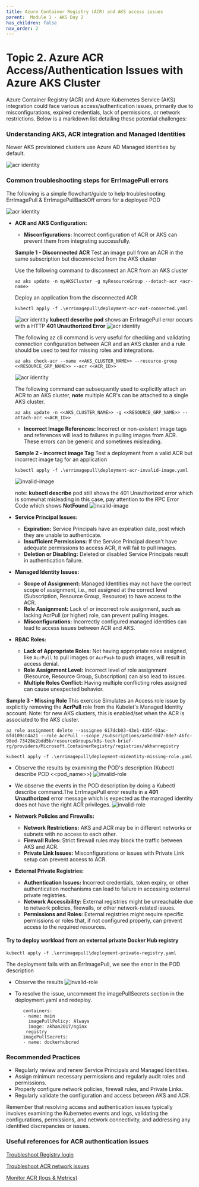 ```yaml
---
title: Azure Container Registry (ACR) and AKS access issues
parent:  Module 1 - AKS Day 2
has_children: false
nav_order: 2
---
```


# Topic 2. Azure ACR Access/Authentication Issues with Azure AKS Cluster
Azure Container Registry (ACR) and Azure Kubernetes Service (AKS) integration could face various access/authentication issues, primarily due to misconfigurations, expired credentials, lack of permissions, or network restrictions. Below is a markdown list detailing these potential challenges:

### Understanding AKS, ACR integration and Managed Identities

Newer AKS provisioned clusters use Azure AD Managed identities by default.

   ![acr identity](../../assets/images/module2/acr-managed-identites.png)

### Common troubleshooting steps for ErrImagePull errors

The following is a simple flowchart/guide to help troubleshooting ErrImagePull & ErrImagePullBackOff errors for a deployed POD

   ![acr identity](../../assets/images/module2/ErrImagePullBackOff.png)

- **ACR and AKS Configuration:**
  - **Misconfigurations:** Incorrect configuration of ACR or AKS can prevent them from integrating successfully.
 
   **Sample 1 - Disconnected ACR** Test an image pull from an ACR in the same subscription but disconnected from the AKS cluster

   Use the following command to disconnect an ACR from an AKS cluster
   ```shell
   az aks update -n myAKSCluster -g myResourceGroup --detach-acr <acr-name>
   ```
   
   Deploy an application from the disconnected ACR
   ```shell
   kubectl apply -f .\errimagepull\deployment-acr-not-connected.yaml   
   ```
    ![acr identity](../../assets/images/module2/disconnected-acr1.png)
    **kubectl describe pod** shows an ErrImagePull error occurs with a HTTP **401 Unauthorized Error**
    ![acr identity](../../assets/images/module2/disconnected-acr2.png)

    The following az cli command is very useful for checking and validating connection configuration between ACR and an AKS cluster and a rule should be used to test for missing roles and integrations.

    ```
   az aks check-acr --name <<AKS_CLUSTER_NAME>> --resource-group <<RESOURCE_GRP_NAME>> --acr <<ACR_ID>>
    ```
   ![acr identity](../../assets/images/module2/disconnected-acr3-check.png)

   The following command can subsequently used to explicitly attach an ACR to an AKS cluster, **note** multiple ACR's can be attached to a single AKS cluster.

   ```
   az aks update -n <<AKS_CLUSTER_NAME>> -g <<RESOURCE_GRP_NAME>> --attach-acr <<ACR_ID>>
   ```

   - **Incorrect Image References:** Incorrect or non-existent image tags and references will lead to failures in pulling images from ACR. These errors can be generic and sometimes misleading.

   **Sample 2 - incorrect image Tag** Test a deployment from a valid ACR but incorrect image tag for an application

   ```shell
   kubectl apply -f .\errimagepull\deployment-acr-invalid-image.yaml   
   ```
   ![invalid-image](../../assets/images/module2/acr-invalid-img-tag1.png)

   note: **kubectl describe** pod still shows the 401 Unauthorized error which is somewhat misleading in this case, pay attention to the RPC Error Code which shows **NotFound**
   ![invalid-image](../../assets/images/module2/acr-invalid-img-tag2.png)

- **Service Principal Issues:**
  - **Expiration:** Service Principals have an expiration date, post which they are unable to authenticate.
  - **Insufficient Permissions:** If the Service Principal doesn't have adequate permissions to access ACR, it will fail to pull images.
  - **Deletion or Disabling:** Deleted or disabled Service Principals result in authentication failure.

- **Managed Identity Issues:**
  - **Scope of Assignment:** Managed Identities may not have the correct scope of assignment, i.e., not assigned at the correct level (Subscription, Resource Group, Resource) to have access to the ACR.
  - **Role Assignment:** Lack of or incorrect role assignment, such as lacking AcrPull (or higher) role, can prevent pulling images.
  - **Misconfigurations:** Incorrectly configured managed identities can lead to access issues between ACR and AKS.

- **RBAC Roles:**
  - **Lack of Appropriate Roles:** Not having appropriate roles assigned, like `AcrPull` to pull images or `AcrPush` to push images, will result in access denial.
  - **Role Assignment Level:** Incorrect level of role assignment (Resource, Resource Group, Subscription) can also lead to issues.
  - **Multiple Roles Conflict:** Having multiple conflicting roles assigned can cause unexpected behavior.

 **Sample 3 - Missing Role**  This exercise Simulates an Access role issue by explicitly removing the **AcrPull** role from the Kubelet's Managed Identity account. Note: for new AKS clusters, this is enabled/set when the ACR is associated to the AKS cluster.

   ```
   az role assignment delete --assignee 617dcb03-43e1-435f-93ac-6fd109cc4a21 --role AcrPull --scope /subscriptions/ae5cd0d7-0de7-46fc-98ed-73428e2bdd5b/resourceGroups/k8s-tech-brief-rg/providers/Microsoft.ContainerRegistry/registries/akhanregistry
   ```
   
``` shell
kubectl apply -f .\errimagepull\deployment-midentity-missing-role.yaml
```

- Observe the results by examining the POD's description (Kubectl describe POD <<pod_name>>)
 ![invalid-role](../../assets/images/module2/midentity-missing-role1.png)
- We observe the events in the POD description by doing a Kubectl describe command.The ErrImagePull error results in a **401 Unauthorized** error message which is expected as the managed identity does not have the right ACR privileges. 
 ![invalid-role](../../assets/images/module2/midentity-missing-role2.png)
 

- **Network Policies and Firewalls:**
  - **Network Restrictions:** AKS and ACR may be in different networks or subnets with no access to each other.
  - **Firewall Rules:** Strict firewall rules may block the traffic between AKS and ACR.
  - **Private Link Issues:** Misconfigurations or issues with Private Link setup can prevent access to ACR.

- **External Private Registries:**
  - **Authentication Issues:** Incorrect credentials, token expiry, or other authentication mechanisms can lead to failure in accessing external private registries.
  - **Network Accessibility:** External registries might be unreachable due to network policies, firewalls, or other network-related issues.
  - **Permissions and Roles:** External registries might require specific permissions or roles that, if not configured properly, can prevent access to the required resources.

 #### Try to deploy workload from an external private Docker Hub registry
 ```shell
 kubectl apply -f .\errimagepull\deployment-private-registry.yaml
 ```
 The deployment fails with an ErrImagePull, we see the error in the POD description

 - Observe the results
 ![invalid-role](../../assets/images/module2/private-repo1.png)

 - To resolve the issue, uncomment the imagePullSecrets section in the deployment.yaml and redeploy.
   ```
      containers:
      - name: main
        imagePullPolicy: Always
        image: akhan2017/nginx
       registry
      imagePullSecrets:
      - name: dockerhubcred
   ```

### Recommended Practices
- Regularly review and renew Service Principals and Managed Identities.
- Assign minimum necessary permissions and regularly audit roles and permissions.
- Properly configure network policies, firewall rules, and Private Links.
- Regularly validate the configuration and access between AKS and ACR.

Remember that resolving access and authentication issues typically involves examining the Kubernetes events and logs, validating the configurations, permissions, and network connectivity, and addressing any identified discrepancies or issues.

### Useful references for ACR authentication issues
[Troubleshoot Registry login](https://learn.microsoft.com/en-us/azure/container-registry/container-registry-troubleshoot-login)

[Troubleshoot ACR network issues](https://learn.microsoft.com/en-us/azure/container-registry/container-registry-troubleshoot-access)

[Monitor ACR (logs & Metrics)](https://learn.microsoft.com/en-us/azure/container-registry/monitor-service)
